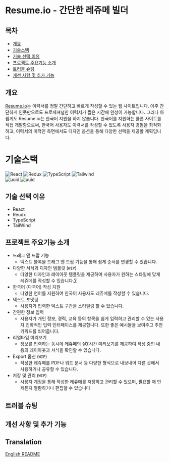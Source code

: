 # Resume.io - 간단한 레쥬메 빌더

## 목차
- [개요](#개요)
- [기술스택](#기술스택)
- [기술 선택 이유](#기술-선택-이유)
- [프로젝트 주요기능 소개](#프로젝트-주요기능-소개)
- [트러블 슈팅](#트러블-슈팅)
- [개선 사항 및 추가 기능](#개선-사항-및-추가-기능)
## 개요
[Resume.io](https://resume.io/)는 이력서를 정말 간단하고 빠르게 작성할 수 있는 웹 사이트입니다. 아주 간단하게 인풋만으로도 프로페셔널한 이력서가 짧은 시간에 완성이 가능합니다. 그러나 아쉽게도 Resume.io는 한국어 지원을 하지 않습니다. 한국어를 지원하는 클론 사이트를 직접 개발함으로써, 한국어 사용자도 이력서를 작성할 수 있도록 사용자 경험을 최적화하고, 이력서의 미적인 측면에서도 디자인 옵션을 통해 다양한 선택을 제공할 계획입니다. 

# 기술스택
![React](https://img.shields.io/badge/React-20232A?style=for-the-badge&logo=react&logoColor=61DAFB)
![Redux](https://img.shields.io/badge/Redux-593D88?style=for-the-badge&logo=redux&logoColor=white)
![TypeScript](https://img.shields.io/badge/TypeScript-007ACC?style=for-the-badge&logo=typescript&logoColor=white)
![Tailwind](https://img.shields.io/badge/Tailwind_CSS-38B2AC?style=for-the-badge&logo=tailwind-css&logoColor=white)
</br>
![uuid](https://img.shields.io/badge/uuid-8A2BE2)
![uuid](https://img.shields.io/badge/draft.js-8ACBE2)

## 기술 선택 이유
- React
- Reudx
- TypeScript
- TailWind

## 프로젝트 주요기능 소개
- 드래그 앤 드랍 기능
	- 텍스트 블록을 드래그 앤 드랍 기능을 통해 쉽게 순서를 변경할 수 있습니다. 
- 다양한 서식과 디자인 템플릿 (`WIP`)
	- 다양한 디자인과 레이아웃 템플릿을 제공하여 사용자가 원하는 스타일에 맞게 레쥬메를 작성할 수 있습니다.∑
- 한국어 (다국어) 작성 지원
	- 다양한 언어를 지원하여 한국어 사용자도 레쥬메를 작성할 수 있습니다.
- 텍스트 포맷팅
	- 사용자가 입력한 텍스트 구간을 스타일링 할 수 있습니다.
- 간편한 정보 입력
	- 사용자가 개인 정보, 경력, 교육 등의 항목을 쉽게 입력하고 관리할 수 있는 사용자 친화적인 입력 인터페이스를 제공합니다. 또한 좋은 예시들을 보여주고 추천 키워드를 띄어줍니다.
- 리얼타임 미리보기
	- 정보를 입력하는 동시에 레쥬메의 실∑시간 미리보기를 제공하여 작성 중인 내용의 레이아웃과 서식을 확인할 수 있습니다.
- Export 옵션 (`WIP`)
	- 작성한 레쥬메를 PDF나 워드 문서 등 다양한 형식으로 내보내어 다른 곳에서 사용하거나 공유할 수 있습니다.
- 저장 및 관리 (`WIP`)
	- 사용자 계정을 통해 작성한 레쥬메를 저장하고 관리할 수 있으며, 필요할 때 언제든지 열람하거나 편집할 수 있습니다
	
## 트러블 슈팅
## 개선 사항 및 추가 기능

## Translation
[English README](./ENG.md)
